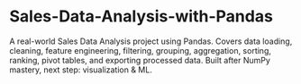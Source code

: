 # Sales-Data-Analysis-with-Pandas
A real-world Sales Data Analysis project using Pandas. Covers data loading, cleaning, feature engineering, filtering, grouping, aggregation, sorting, ranking, pivot tables, and exporting processed data. Built after NumPy mastery, next step: visualization &amp; ML.
